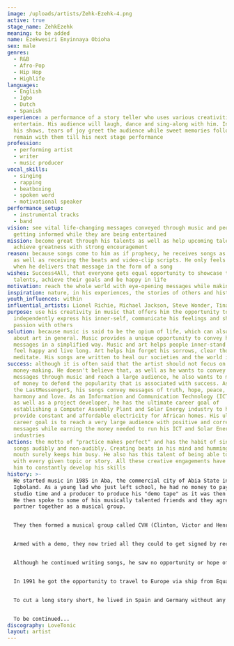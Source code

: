 ```yaml
---
image: /uploads/artists/Zehk-Ezehk-4.png
active: true
stage_name: ZehkEzehk
meaning: to be added
name: Ezekwesiri Enyinnaya Obioha
sex: male
genres:
  - R&B
  - Afro-Pop
  - Hip Hop
  - Highlife
languages:
  - English
  - Igbo
  - Dutch
  - Spanish
experience: a performance of a story teller who uses various creativities to
  entertain. His audience will laugh, dance and sing-along with him. In most of
  his shows, tears of joy greet the audience while sweet memories follow and
  remain with them till his next stage performance
profession:
  - performing artist
  - writer
  - music producer
vocal_skills:
  - singing
  - rapping
  - beatboxing
  - spoken word
  - motivational speaker
performance_setup:
  - instrumental tracks
  - band
vision: see vital life-changing messages conveyed through music and people
  getting informed while they are being entertained
mission: become great through his talents as well as help upcoming talents
  achieve greatness with strong encouragement
reason: because songs come to him as if prophecy, he receives songs as messages
  as well as receiving the beats and video-clip scripts. He only feels relieved
  when he delivers that message in the form of a song
wishes: Success4All, that everyone gets equal opportunity to showcase their
  talents, achieve their goals and be happy in life
motivation: reach the whole world with eye-opening messages while making them happy
inspiration: nature, in his experiences, the stories of others and history
youth_influences: within
influential_artists: Lionel Richie, Michael Jackson, Steve Wonder, Tina Turner
purpose: use his creativity in music that offers him the opportunity to
  independently express his inner-self, communicate his feelings and share his
  passion with others
solution: because music is said to be the opium of life, which can also be said
  about art in general. Music provides a unique opportunity to convey hard
  messages in a simplified way. Music and art helps people inner-stand life,
  feel happy and live long. Art helps him forget his sorrows, clear thoughts and
  meditate. His songs are written to heal our societies and the world in general
success: although it is often said that the artist should not focus on
  money-making. He doesn't believe that, as well as he wants to convey his
  messages through music and reach a large audience, he also wants to make lots
  of money to defend the popularity that is associated with success. As one of
  the LastMessengerS, his songs convey messages of truth, hope, peace, unity,
  harmony and love. As an Information and Communication Technology (ICT) expert
  as well as a project developer, he has the ultimate career goal of
  establishing a Computer Assembly Plant and Solar Energy industry to help
  provide constant and affordable electricity for African homes. His ultimate
  career goal is to reach a very large audience with positive and correctional
  messages while earning the money needed to run his ICT and Solar Energy
  industries
actions: the motto of "practice makes perfect" and has the habit of singing his
  songs audibly and non-audibly. Creating beats in his mind and humming with his
  mouth surely keeps him busy. He also has this talent of being able to sing
  with every given topic or story. All these creative engagements have helped
  him to constantly develop his skills
history: >-
  He started music in 1985 in Aba, the commercial city of Abia State in
  Igboland. As a young lad who just left school, he had no money to pay for
  studio time and a producer to produce his "demo tape" as it was then called.
  He then spoke to some of his musically talented friends and they agreed
  partner together as a musical group.


  They then formed a musical group called CVH (Clinton, Victor and Henry) and started writing, composing and singing together as each person sang their own song with the others on the chorus. The lack of fund was still a serious hindrance for them to make it to the studio. They finally saved enough money for the long-awaited studio recording and were able to produce a few tracks championed by Shake Your Body, a track that was written by Clinton and composed by all three members of CVH.


  Armed with a demo, they now tried all they could to get signed by record labels but never succeeded until the group gave up on music as each person went for a different career. Clinton continued music-making, Victor started learning a trade while he left for Lagos were he got a job as a clearing & forwarding agent at Murtala Muhammad Airport in Lagos.


  Although he continued writing songs, he saw no opportunity or hope of ever producing his songs. Years passed by without him seeing his musical colleagues or having the prospect of producing even a single track. Finally he gave up his musical career and focused fully on his job.


  In 1991 he got the opportunity to travel to Europe via ship from Equatorial Guinea which he grabbed. He went to Equatorial Guinea where he spent eight months waiting for the ship to Spain. During this time he got a street-musician as friend and together started writing and composing songs. It was then that he wrote and composed many songs, among which LoveTonic. The time finally came for the ship to leave for Spain. He made it as one of the lucky few to go on board to travel. After sixteen nights on the Atlantic Ocean, they arrived in Valencia in Spain on the 17th day of their voyage.


  To cut a long story short, he lived in Spain and Germany without any opportunity to produce the numerous songs he wrote and composed while on transit. He did not relent and moved from Germany to The Netherlands where got married to a Dutch lady and after a while received the Dutch residence and working permits. Once relaxed again he secured a job and worked hard and saved. He made and saved enough money to hire a professional studio and his producer Peter Van Earden. Together with Peter van Earden he worked out and created his single called LoveTonic. It has taken 21 years before being able to release LoveTonic to the world on February 2022. Why it took 21 years to release LoveTonic is a story for another day.


  To be continued...
discography: LoveTonic
layout: artist
---
```

